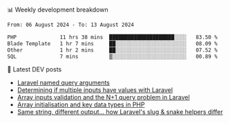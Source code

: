 📊 Weekly development breakdown
<!--START_SECTION:waka-->

```txt
From: 06 August 2024 - To: 13 August 2024

PHP              11 hrs 38 mins  █████████████████████░░░░   83.50 %
Blade Template   1 hr 7 mins     ██░░░░░░░░░░░░░░░░░░░░░░░   08.09 %
Other            1 hr 2 mins     ██░░░░░░░░░░░░░░░░░░░░░░░   07.52 %
SQL              7 mins          ▒░░░░░░░░░░░░░░░░░░░░░░░░   00.89 %
```

<!--END_SECTION:waka-->

📕 Latest DEV posts
<!-- BLOG-POST-LIST:START -->
- [Laravel named query arguments](https://dev.to/michaelvickersuk/laravel-named-query-arguments-28kd)
- [Determining if multiple inputs have values with Laravel](https://dev.to/michaelvickersuk/determining-if-multiple-inputs-have-values-with-laravel-km6)
- [Array inputs validation and the N+1 query problem in Laravel](https://dev.to/michaelvickersuk/array-inputs-validation-and-the-n1-query-problem-in-laravel-2agb)
- [Array initialisation and key data types in PHP](https://dev.to/michaelvickersuk/array-initialisation-and-key-data-types-in-php-1e5b)
- [Same string, different output... how Laravel&#39;s slug &amp; snake helpers differ](https://dev.to/michaelvickersuk/same-string-different-output-how-laravels-slug-snake-helpers-differ-1ccj)
<!-- BLOG-POST-LIST:END -->
